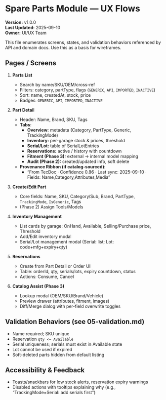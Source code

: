 # Spare Parts Module — UX Flows
**Version:** v1.0.0  
**Last Updated:** 2025-09-10  
**Owner:** UI/UX Team  

This file enumerates screens, states, and validation behaviors referenced by API and domain docs. Use this as a basis for wireframes.

## Pages / Screens
1. **Parts List**
   - Search by name/SKU/OEM/cross-ref
   - Filters: category, partType, flags (`GENERIC`, `API`, `IMPORTED`, `INACTIVE`)
   - Sort: name, createdAt, stock, price
   - Badges: `GENERIC`, `API`, `IMPORTED`, `INACTIVE`

2. **Part Detail**
   - Header: Name, Brand, SKU, Tags
   - **Tabs:**
     - **Overview:** metadata (Category, PartType, Generic, TrackingMode)
     - **Inventory:** per-garage stock & prices, threshold
     - **Serial/Lot:** table of SerialLotEntries
     - **Reservations:** active / history with countdown
     - **Fitment (Phase 3):** external → internal model mapping
     - **Audit (Phase 2):** created/updated info, soft delete
   - **Provenance Ribbon (if catalog-sourced):**
     - “From TecDoc · Confidence 0.86 · Last sync: 2025-09-10 · Fields: Name,Category,Attributes,Media”

3. **Create/Edit Part**
   - Core fields: Name, SKU, Category/Sub, Brand, PartType, `TrackingMode`, `IsGeneric`, Tags
   - (Phase 2) Assign Tools/Models

4. **Inventory Management**
   - List cards by garage: OnHand, Available, Selling/Purchase price, Threshold
   - Add/Edit inventory modal
   - Serial/Lot management modal (Serial: list; Lot: code+mfg+expiry+qty)

5. **Reservations**
   - Create from Part Detail or Order UI
   - Table: orderId, qty, serials/lots, expiry countdown, status
   - Actions: Consume, Cancel

6. **Catalog Assist (Phase 3)**
   - Lookup modal (OEM/SKU/Brand/Vehicle)
   - Preview drawer (attributes, fitment, images)
   - Diff/Merge dialog with per-field overwrite toggles

## Validation Behaviors (see 05-validation.md)
- Name required; SKU unique
- Reservation `qty <= Available`
- Serial uniqueness; serials must exist in Available state
- Lot cannot be used if expired
- Soft-deleted parts hidden from default listing

## Accessibility & Feedback
- Toasts/snackbars for low stock alerts, reservation expiry warnings
- Disabled actions with tooltips explaining why (e.g., “TrackingMode=Serial: add serials first”)
